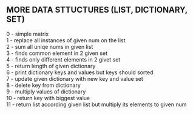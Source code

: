 ## MORE DATA STTUCTURES (LIST, DICTIONARY, SET) <br />
0 - simple matrix <br />
1 - replace all instances of given num on the list <br />
2 - sum all uniqe nums in given list <br />
3 - finds common element in 2 given set <br />
4 - finds only different elements in 2 givet set <br />
5 - return length of given dictionary <br />
6 - print dictionary keys and values but keys should sorted <br />
7 - update given dictionary with new key and value set <br />
8 - delete key from dictionary <br />
9 - multiply values of dictionary <br />
10 - return key with biggest value <br />
11 - return list according given list but multiply its elements to given num <br />
